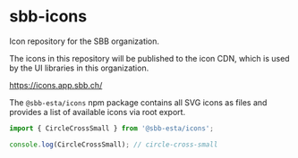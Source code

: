 # sbb-icons

Icon repository for the SBB organization.

The icons in this repository will be published to the icon CDN,
which is used by the UI libraries in this organization.

https://icons.app.sbb.ch/

The `@sbb-esta/icons` npm package contains all SVG icons as files and provides a list of available
icons via root export.

```ts
import { CircleCrossSmall } from '@sbb-esta/icons';

console.log(CircleCrossSmall); // circle-cross-small
```
